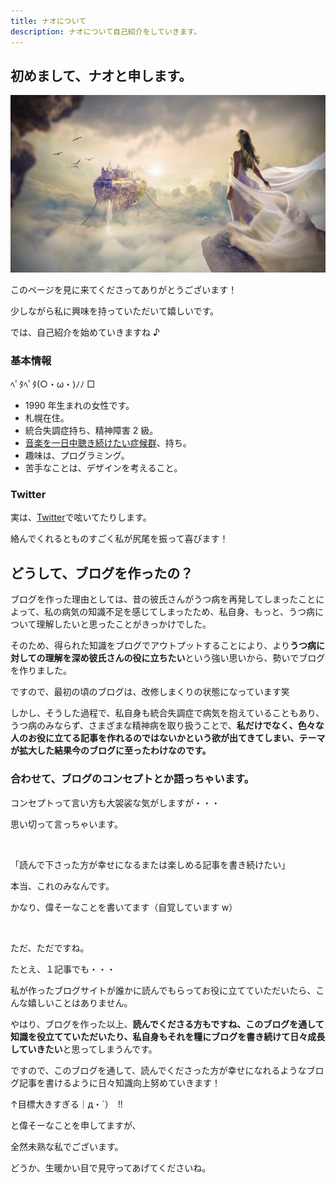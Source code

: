 ```yaml
---
title: ナオについて
description: ナオについて自己紹介をしていきます。
---
```


## 初めまして、ナオと申します。

![ナオっぽい人](../../src/images/naoppoihito.jpg)

このページを見に来てくださってありがとうございます！

少しながら私に興味を持っていただいて嬉しいです。

では、自己紹介を始めていきますね ♪

### 基本情報

ﾍﾟﾀﾍﾟﾀ(○・ω・)ﾉﾉ □

- 1990 年生まれの女性です。
- 札幌在住。
- 統合失調症持ち、精神障害 2 級。
- [音楽を一日中聴き続けたい症候群](/blogs/mentalillness/ep4)、持ち。
- 趣味は、プログラミング。
- 苦手なことは、デザインを考えること。

### Twitter

実は、<a href='https://twitter.com/naominamecom' class='link_name' target='_blank'>Twitter</a>で呟いてたりします。

絡んでくれるとものすごく私が尻尾を振って喜びます！

<!-- ### ポッドキャスト

実は実はですよ！ナオのメンタルヘルスという、心の病気や健康に関してをテーマとしたポッドキャストもしています。

是非ともお聴きくださいませ。

<iframe allow="autoplay *; encrypted-media *; fullscreen *; clipboard-write" width="100%" height="450" sandbox="allow-forms allow-popups allow-same-origin allow-scripts allow-storage-access-by-user-activation allow-top-navigation-by-user-activation" src="https://embed.podcasts.apple.com/jp/podcast/%E3%83%8A%E3%82%AA%E3%81%AE%E3%83%A1%E3%83%B3%E3%82%BF%E3%83%AB%E3%83%98%E3%83%AB%E3%82%B9%E3%83%A9%E3%82%B8%E3%82%AA/id1649348148"></iframe> -->

## どうして、ブログを作ったの？

ブログを作った理由としては、昔の彼氏さんがうつ病を再発してしまったことによって、私の病気の知識不足を感じてしまったため、<span class='tyuui'>私自身、もっと、うつ病について理解したい</span>と思ったことがきっかけでした。

そのため、得られた知識をブログでアウトプットすることにより、より<b class='red'>うつ病に対しての理解を深め彼氏さんの役に立ちたい</b>という強い思いから、勢いでブログを作りました。

ですので、最初の頃のブログは、改修しまくりの状態になっています笑

しかし、そうした過程で、私自身も統合失調症で病気を抱えていることもあり、うつ病のみならず、さまざまな精神病を取り扱うことで、<b>私だけでなく、色々な人のお役に立てる記事を作れるのではないかという欲が出てきてしまい、テーマが拡大した結果今のブログに至ったわけなのです。</b>

### 合わせて、ブログのコンセプトとか語っちゃいます。

コンセプトって言い方も大袈裟な気がしますが・・・

思い切って言っちゃいます。

<br>

<p class="big">「<span class='orange'>読んで下さった方が幸せになるまたは楽しめる記事を書き続けたい</span>」</p>

本当、これのみなんです。

かなり、偉そーなことを書いてます（自覚しています w）

<br>

ただ、ただですね。

たとえ、１記事でも・・・

<p class="big orange">私が作ったブログサイトが誰かに読んでもらってお役に立てていただいたら、こんな嬉しいことはありません。</p>

やはり、ブログを作った以上、<b>読んでくださる方もですね、このブログを通して知識を役立てていただいたり、私自身もそれを糧にブログを書き続けて日々成長していきたい</b>と思ってしまうんです。

ですので、このブログを通して、読んでくださった方が幸せになれるようなブログ記事を書けるように日々知識向上努めていきます！

<p><span class='red'>↑目標大きすぎる｜д・´）　!!</span></p>

と偉そーなことを申してますが、

全然未熟な私でございます。

どうか、生暖かい目で見守ってあげてくださいね。
